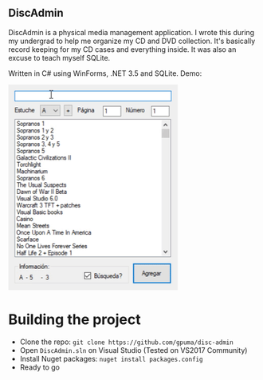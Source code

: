 ## DiscAdmin

DiscAdmin is a physical media management application. I wrote this during my undergrad to help me
organize my CD and DVD collection. It's basically record keeping for my CD cases and everything inside.
It was also an excuse to teach myself SQLite.

Written in C# using WinForms, .NET 3.5 and SQLite. Demo:

![Word cloud example](demo.gif)

# Building the project
- Clone the repo: `git clone https://github.com/gpuma/disc-admin`
- Open `DiscAdmin.sln` on Visual Studio (Tested on VS2017 Community)
- Install Nuget packages: `nuget install packages.config`
- Ready to go